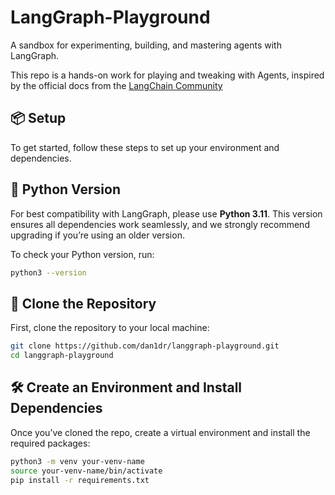 # LangGraph-Playground
A sandbox for experimenting, building, and mastering agents with LangGraph.

This repo is a hands-on work for playing and tweaking with Agents, inspired by the official docs from the [LangChain Community](https://github.com/langchain-ai)


## 📦 Setup

To get started, follow these steps to set up your environment and dependencies. 

## 🐍 Python Version

For best compatibility with LangGraph, please use **Python 3.11**. This version ensures all dependencies work seamlessly, and we strongly recommend upgrading if you’re using an older version.

To check your Python version, run:

```bash
python3 --version
```


## 🚀 Clone the Repository

First, clone the repository to your local machine:

```bash
git clone https://github.com/dan1dr/langgraph-playground.git
cd langgraph-playground
```

## 🛠️ Create an Environment and Install Dependencies
Once you’ve cloned the repo, create a virtual environment and install the required packages:
```bash
python3 -m venv your-venv-name
source your-venv-name/bin/activate
pip install -r requirements.txt
```